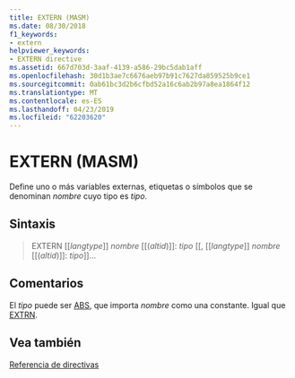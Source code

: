 ```yaml
---
title: EXTERN (MASM)
ms.date: 08/30/2018
f1_keywords:
- extern
helpviewer_keywords:
- EXTERN directive
ms.assetid: 667d703d-3aaf-4139-a586-29bc5dab1aff
ms.openlocfilehash: 30d1b3ae7c6676aeb97b91c7627da859525b9ce1
ms.sourcegitcommit: 0ab61bc3d2b6cfbd52a16c6ab2b97a8ea1864f12
ms.translationtype: MT
ms.contentlocale: es-ES
ms.lasthandoff: 04/23/2019
ms.locfileid: "62203620"
---
```

# <a name="extern-masm"></a>EXTERN (MASM)

Define uno o más variables externas, etiquetas o símbolos que se denominan *nombre* cuyo tipo es *tipo*.

## <a name="syntax"></a>Sintaxis

> EXTERN [[*langtype*]] *nombre* [[(*altid*)]]: *tipo* [[, [[*langtype*]]  *nombre* [[(*altid*)]]: *tipo*]]...

## <a name="remarks"></a>Comentarios

El *tipo* puede ser [ABS](../../assembler/masm/operator-abs.md), que importa *nombre* como una constante. Igual que [EXTRN](../../assembler/masm/extrn.md).

## <a name="see-also"></a>Vea también

[Referencia de directivas](../../assembler/masm/directives-reference.md)<br/>